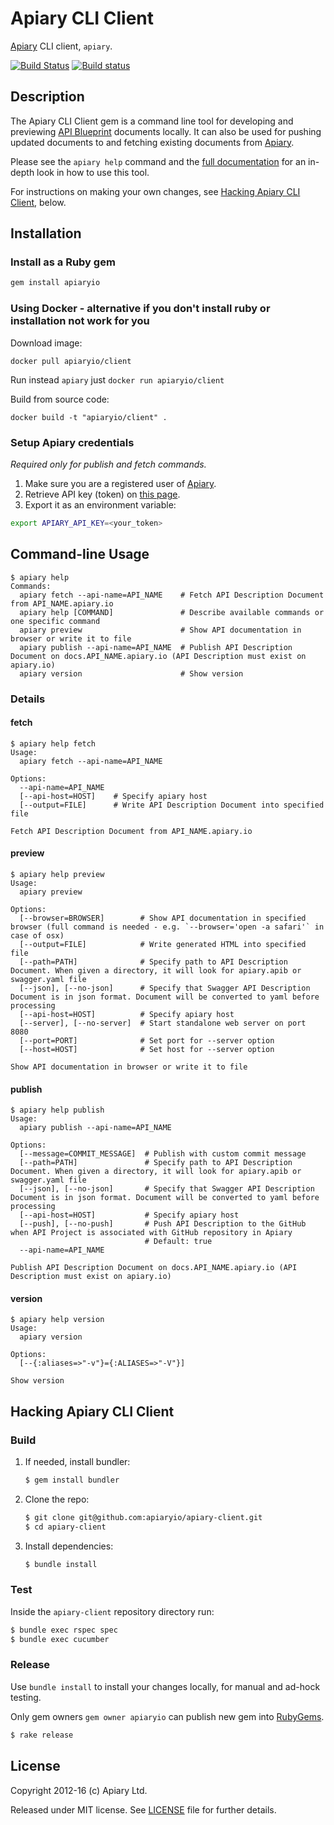 Apiary CLI Client
=================

[Apiary](https://apiary.io) CLI client, `apiary`.

[![Build Status](https://travis-ci.org/apiaryio/apiary-client.png?branch=master)](https://travis-ci.org/apiaryio/apiary-client) [![Build status](https://ci.appveyor.com/api/projects/status/0hmkivbnhf9p3f8d/branch/master?svg=true)](https://ci.appveyor.com/project/Apiary/apiary-client/branch/master)

## Description

The Apiary CLI Client gem is a command line tool for developing and previewing
[API Blueprint](http://apiblueprint.org) documents locally. It can also be
used for pushing updated documents to and fetching existing documents from
[Apiary](http://apiary.io).


Please see the `apiary help` command and the [full documentation](http://client.apiary.io) for an in-depth look in how to use this tool.

For instructions on making your  own changes, see [Hacking Apiary CLI Client](#hacking-apiary-cli-client), below.

## Installation

### Install as a Ruby gem

``` sh
gem install apiaryio
```

### Using Docker - alternative if you don't install ruby or installation not work for you

Download image:

```
docker pull apiaryio/client
```
Run instead `apiary` just `docker run apiaryio/client`

Build from source code:

```
docker build -t "apiaryio/client" .
```

### Setup Apiary credentials

*Required only for publish and fetch commands.*


1. Make sure you are a registered user of [Apiary](http://apiary.io).
2. Retrieve API key (token) on [this page](https://login.apiary.io/tokens).
3. Export it as an environment variable:

```sh
export APIARY_API_KEY=<your_token>
```
## Command-line Usage

```
$ apiary help
Commands:
  apiary fetch --api-name=API_NAME    # Fetch API Description Document from API_NAME.apiary.io
  apiary help [COMMAND]               # Describe available commands or one specific command
  apiary preview                      # Show API documentation in browser or write it to file
  apiary publish --api-name=API_NAME  # Publish API Description Document on docs.API_NAME.apiary.io (API Description must exist on apiary.io)
  apiary version                      # Show version

```

### Details

#### fetch

```
$ apiary help fetch
Usage:
  apiary fetch --api-name=API_NAME

Options:
  --api-name=API_NAME  
  [--api-host=HOST]    # Specify apiary host
  [--output=FILE]      # Write API Description Document into specified file

Fetch API Description Document from API_NAME.apiary.io
```

#### preview

```
$ apiary help preview
Usage:
  apiary preview

Options:
  [--browser=BROWSER]        # Show API documentation in specified browser (full command is needed - e.g. `--browser='open -a safari'` in case of osx)
  [--output=FILE]            # Write generated HTML into specified file
  [--path=PATH]              # Specify path to API Description Document. When given a directory, it will look for apiary.apib or swagger.yaml file
  [--json], [--no-json]      # Specify that Swagger API Description Document is in json format. Document will be converted to yaml before processing
  [--api-host=HOST]          # Specify apiary host
  [--server], [--no-server]  # Start standalone web server on port 8080
  [--port=PORT]              # Set port for --server option
  [--host=HOST]              # Set host for --server option

Show API documentation in browser or write it to file
```

#### publish

```
$ apiary help publish
Usage:
  apiary publish --api-name=API_NAME

Options:
  [--message=COMMIT_MESSAGE]  # Publish with custom commit message
  [--path=PATH]               # Specify path to API Description Document. When given a directory, it will look for apiary.apib or swagger.yaml file
  [--json], [--no-json]       # Specify that Swagger API Description Document is in json format. Document will be converted to yaml before processing
  [--api-host=HOST]           # Specify apiary host
  [--push], [--no-push]       # Push API Description to the GitHub when API Project is associated with GitHub repository in Apiary
                              # Default: true
  --api-name=API_NAME         

Publish API Description Document on docs.API_NAME.apiary.io (API Description must exist on apiary.io)
```

#### version

```
$ apiary help version
Usage:
  apiary version

Options:
  [--{:aliases=>"-v"}={:ALIASES=>"-V"}]  

Show version
```

## Hacking Apiary CLI Client

### Build

1.  If needed, install bundler:

    ```sh
    $ gem install bundler
    ```

2.  Clone the repo:

    ```sh
    $ git clone git@github.com:apiaryio/apiary-client.git
    $ cd apiary-client
    ```

3.  Install dependencies:

    ```sh
    $ bundle install
    ```

### Test

Inside the `apiary-client` repository directory run:

```sh
$ bundle exec rspec spec
$ bundle exec cucumber
```


### Release

Use `bundle install` to install your changes locally, for manual and ad-hock testing.

Only gem owners `gem owner apiaryio` can publish new gem into [RubyGems](https://rubygems.org/gems/apiaryio).

```sh
$ rake release
```


## License

Copyright 2012-16 (c) Apiary Ltd.

Released under MIT license.
See [LICENSE](https://raw.githubusercontent.com/apiaryio/apiary-client/master/LICENSE) file for further details.

